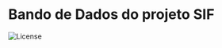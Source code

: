 # Bando de Dados do projeto SIF

![](https://img.shields.io/github/license/mashape/apistatus.svg "License")
